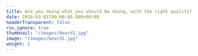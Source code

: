 ```yaml
---
title: Are you doing what you should be doing, with the right quality? 
date: 2020-03-01T00:00:00.000+00:00
headerTransparent: false
rss_ignore: true
thumbnail: "/images/board1.jpg"
image: "/images/board1.jpg"
weight: 1
---
```

